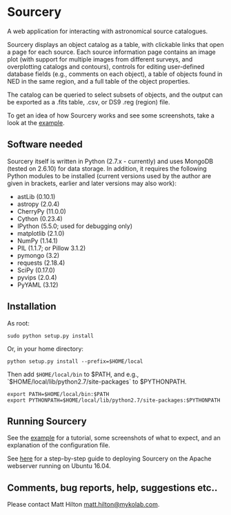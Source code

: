 # Sourcery

A web application for interacting with astronomical source catalogues.

Sourcery displays an object catalog as a table, with clickable links that open a page for each source. 
Each source information page contains an image plot (with support for multiple images from different 
surveys, and overplotting catalogs and contours), controls for editing user-defined database fields 
(e.g., comments on each object), a table of objects found in NED in the same region, and a full table
of the object properties.

The catalog can be queried to select subsets of objects, and the output can be exported as a .fits table, 
.csv, or DS9 .reg (region) file.

To get an idea of how Sourcery works and see some screenshots, take a look at the 
[example](examples/E-D56/README.md).


## Software needed

Sourcery itself is written in Python (2.7.x - currently) and uses MongoDB (tested on 2.6.10) for data 
storage. In addition, it requires the following Python modules to be installed (current versions used
by the author are given in brackets, earlier and later versions may also work):

* astLib (0.10.1)
* astropy (2.0.4)
* CherryPy (11.0.0)
* Cython (0.23.4)
* IPython (5.5.0; used for debugging only)
* matplotlib (2.1.0)
* NumPy (1.14.1)
* PIL (1.1.7; or Pillow 3.1.2)
* pymongo (3.2)
* requests (2.18.4)
* SciPy (0.17.0)
* pyvips (2.0.4)
* PyYAML (3.12)


## Installation

As root:
    
```
sudo python setup.py install
```

Or, in your home directory:
    
```
python setup.py install --prefix=$HOME/local
```

Then add `$HOME/local/bin` to $PATH, and e.g., `$HOME/local/lib/python2.7/site-packages` to $PYTHONPATH.

```
export PATH=$HOME/local/bin:$PATH    
export PYTHONPATH=$HOME/local/lib/python2.7/site-packages:$PYTHONPATH
```


## Running Sourcery

See the [example](examples/E-D56/README.md) for a tutorial, some screenshots of what to expect, and an 
explanation of the configuration file.

See [here](APACHE_DEPLOYMENT.md) for a step-by-step guide to deploying Sourcery on the Apache webserver
running on Ubuntu 16.04.


## Comments, bug reports, help, suggestions etc..

Please contact Matt Hilton <matt.hilton@mykolab.com>.
